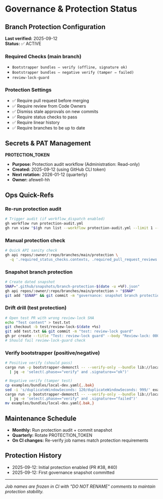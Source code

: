 # Governance & Protection Status

## Branch Protection Configuration
**Last verified:** 2025-09-12  
**Status:** ✅ ACTIVE

### Required Checks (main branch)
- `Bootstrapper bundles — verify (offline, signature ok)`
- `Bootstrapper bundles — negative verify (tamper ⇒ failed)`
- `review-lock-guard`

### Protection Settings
- ✅ Require pull request before merging
- ✅ Require review from Code Owners  
- ✅ Dismiss stale approvals on new commits
- ✅ Require status checks to pass
- ✅ Require linear history
- ✅ Require branches to be up to date

## Secrets & PAT Management
**PROTECTION_TOKEN**
- **Purpose:** Protection audit workflow (Administration: Read-only)
- **Created:** 2025-09-12 (using GitHub CLI token)
- **Next rotation:** 2026-01-12 (quarterly)
- **Owner:** afewell-hh

## Ops Quick-Refs

### Re-run protection audit
```bash
# Trigger audit (if workflow_dispatch enabled)
gh workflow run protection-audit.yml
gh run view "$(gh run list --workflow protection-audit.yml --limit 1 --json databaseId -q '.[0].databaseId')" --log
```

### Manual protection check
```bash
# Quick API sanity check
gh api repos/:owner/:repo/branches/main/protection \
  -q '.required_status_checks.contexts, .required_pull_request_reviews.require_code_owner_reviews' | jq .
```

### Snapshot branch protection
```bash
# Create dated snapshot
SNAP=".github/snapshots/branch-protection-$(date -u +%F).json"
gh api repos/:owner/:repo/branches/main/protection > "$SNAP"
git add "$SNAP" && git commit -m "governance: snapshot branch protection ($(date -u +%F))" && git push
```

### Drift drill (test protection)
```bash
# Open test PR with wrong review-lock SHA
echo "Test content" > test.txt
git checkout -b test/review-lock-$(date +%s)
git add test.txt && git commit -m "test: review-lock guard"
gh pr create --title "Test: review-lock guard" --body "Review-lock: 0000000000000000000000000000000000000000"
# Should fail review-lock-guard check
```

### Verify bootstrapper (positive/negative)
```bash
# Positive verify (should pass)
cargo run -p bootstrapper-demonctl -- --verify-only --bundle lib://local/preview-local-dev@0.0.1 \
  | jq -e 'select(.phase=="verify" and .signature=="ok")'

# Negative verify (tamper test)
cp examples/bundles/local-dev.yaml{,.bak}
sed -i 's/duplicateWindowSeconds: 120/duplicateWindowSeconds: 999/' examples/bundles/local-dev.yaml
cargo run -p bootstrapper-demonctl -- --verify-only --bundle lib://local/preview-local-dev@0.0.1 \
  | jq -e 'select(.phase=="verify" and .signature=="failed")'
mv examples/bundles/local-dev.yaml{.bak,}
```

## Maintenance Schedule
- **Monthly:** Run protection audit + commit snapshot
- **Quarterly:** Rotate PROTECTION_TOKEN
- **On CI changes:** Re-verify job names match protection requirements

## Protection History
- 2025-09-12: Initial protection enabled (PR #38, #40)
- 2025-09-12: First governance snapshot committed

---
*Job names are frozen in CI with "DO NOT RENAME" comments to maintain protection stability.*
